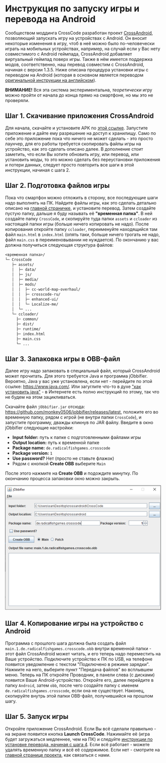 # Инструкция по запуску игры и перевода на Android

Сообществом моддинга CrossCode разработан проект
[CrossAndroid](https://gitlab.com/Namnodorel/crossandroid/), позволяющий запускать игру на
устройствах с Android. Он вносит некоторые изменения в игру, чтоб в неё можно было по-человечески
играть на мобильных устройствах, например, на случай если у Вас нету совместимого с Android
геймпада, CrossAndroid добавляет виртуальный геймпад поверх игры. Также в нём имеется поддержка
модов, соответственно, наш перевод совместим с CrossAndroid, начиная с версии 1.3.5. Ниже описана
процедура установки игры с переводом на Android (которая в основном является переводом
[оригинальной инструкции на английском](https://gitlab.com/Namnodorel/crossandroid/-/blob/master/setup_with_mods.md)).

**ВНИМАНИЕ!** Вся эта система экспериментальна, _теоретически_ игру можно пройти от начала до конца
прямо на смартфоне, но мы это не проверяли.

## Шаг 1. Скачивание приложения CrossAndroid

Для начала, скачайте и установите APK по
[этой ссылке](https://gitlab.com/namnodorel/crossandroid/-/jobs/artifacts/master/raw/app/build/outputs/apk/debug/app-debug.apk?job=assembleDebug).
Запустите приложение и дайте ему разрешение на доступ к хранилищу. Само по себе это приложение пока
что ничего не может сделать - это просто лаунчер, для его работы требуется скопировать файлы игры на
устройство, как это сделать описано далее. В дополнение стоит заметить, что если Вы хотите обновить
игру, или перевод, или установить моды, то это можно сделать без переустановки приложения и потери
данных, следует просто повторить все шаги в этой инструкции, начиная с шага 2.

## Шаг 2. Подготовка файлов игры

Пока что смартфон можно отложить в сторону, все последующие шаги надо выполнять на ПК. Найдите файлы
игры, как это сделать детально описано на [главной страничке](../README.md), и установите перевод.
Затем создайте пустую папку, дальше я буду называть её **"временная папка"**. В ней создайте папку
`CrossCode`, и скопируйте туда папки `assets` и `ccloader` из настоящей папки игры (больше ничего
копировать не надо). После копирования откройте папку `ccloader`, переименуйте находящийся там файл
`main.html` в `index.html` (опять таки, больше ничего трогать не надо, файл `main.css` в
переименовывании не нуждается). По окончанию у вас должна получиться следующая структура файлов:

```
<временная папка>/
└─ CrossCode
   ├─ assets/
   │  ├─ data/
   │  ├─ js/
   │  ├─ media/
   │  ├─ mods/
   │  │  ├─ cc-world-map-overhaul/
   │  │  ├─ crosscode-ru/
   │  │  ├─ enhanced-ui/
   │  │  └─ Localize-me/
   │  └─ ...
   └─ ccloader/
     ├─ common/
     ├─ dist/
     ├─ runtime/
     ├─ index.html
     ├─ main.css
     └─ ...
```

## Шаг 3. Запаковка игры в OBB-файл

Далее игру надо запаковать в специальный файл, который CrossAndroid может прочитать. Для этого
требуется Java и программа jObbifier. Вероятно, Java у вас уже установлена, если нет - перейдите по
этой ссылке: <https://www.java.com/>. Или загуглите что-то в духе
["как установить java"](https://www.google.com/search?q=как+установить+java) - в Интернете есть
полно инструкций по этому, так что не будем на этом зацикливаться.

Скачайте файл `jObbifier.jar` отсюда: <https://github.com/monkey0506/jobbifier/releases/latest>,
положите его во временную папку, рядом с игрой (не внутри папки `CrossCode`), и запустите программу,
дважды кликнув по JAR файлу. Введите в окно jObbifier следующие настройки:

- **Input folder:** путь к папке с подготовленными файлами игры
- **Output location:** путь к временной папке
- **Package name:** `de.radicalfishgames.crosscode`
- **Package version:** `1`
- **Use password?** Нет (просто не ставьте флажок)
- Рядом с кнопкой **Create OBB** выберите `Main`

После этого нажмите на **Create OBB** и подождите минутку. По окончанию процесса запаковки окно
можно закрыть.

![Скриншот настроек, которые надо ввести в jObbifier](media/android/jobbifier.png)

## Шаг 4. Копирование игры на устройство с Android

Программа с прошлого шага должна была создать файл `main.1.de.radicalfishgames.crosscode.obb` внутри
временной папки - этот файл CrossAndroid может читать, и его теперь надо переместить на Ваше
устройство. Подключите устройство к ПК по USB, на телефоне появится уведомление с текстом
"Подключено в режиме зарядки". Нажмите на него, выберите пункт "Передача файлов" во всплывшем меню.
Теперь на ПК откройте Проводник, в панели слева (с дисками) появится Ваше Android-устройство.
Откройте его, далее перейдите в папку `Android`, затем `obb`, после чего создайте папку с именем
`de.radicalfishgames.crosscode`, если она не существует. Наконец, скопируйте внутрь этой папки
OBB-файл, получившийся на прошлом шагу.

## Шаг 5. Запуск игры

Откройте приложение CrossAndroid. Если Вы всё сделали правильно - на экране появится кнопка **Launch
CrossCode**. Нажимайте её (игра будет загружаться медленнее, чем на ПК) и следуйте
[инструкции по установке перевода, начиная с шага 4](../README.md#шаг-4-первый-запуск-игры). Если
всё работает - можете удалять временную папку и всё её содержимое. Если нет - смотрите на
[главной странице проекта](../README.md#важная-заметка-о-сообществе), как связаться с нами.
